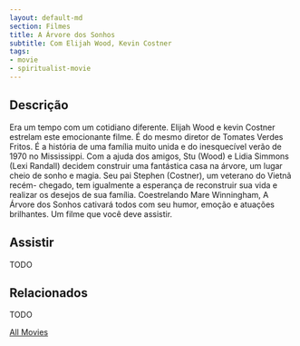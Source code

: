 ```yaml
---
layout: default-md
section: Filmes
title: A Árvore dos Sonhos
subtitle: Com Elijah Wood, Kevin Costner 
tags: 
- movie
- spiritualist-movie
---
```


## Descrição
Era um tempo com um cotidiano diferente. Elijah Wood e kevin Costner estrelam este emocionante filme. É do mesmo diretor de Tomates Verdes Fritos.  É a história de uma família muito unida e do inesquecível verão de 1970 no Mississippi. Com a ajuda dos amigos, Stu (Wood) e Lidia Simmons (Lexi Randall) decidem construir uma fantástica casa na árvore, um lugar cheio de sonho e magia. Seu pai Stephen (Costner), um veterano do Vietnã recém- chegado, tem igualmente a esperança de reconstruir sua vida e realizar os desejos de sua família. Coestrelando Mare Winningham, A Árvore dos Sonhos cativará todos com seu humor, emoção e atuações brilhantes. Um filme que você deve assistir.

## Assistir
TODO

## Relacionados
TODO


<a href="/movies" class="button">All Movies</a>